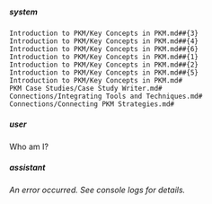 ##### system
```sc-context
Introduction to PKM/Key Concepts in PKM.md##{3}
Introduction to PKM/Key Concepts in PKM.md##{4}
Introduction to PKM/Key Concepts in PKM.md##{6}
Introduction to PKM/Key Concepts in PKM.md##{1}
Introduction to PKM/Key Concepts in PKM.md##{2}
Introduction to PKM/Key Concepts in PKM.md##{5}
Introduction to PKM/Key Concepts in PKM.md#
PKM Case Studies/Case Study Writer.md#
Connections/Integrating Tools and Techniques.md#
Connections/Connecting PKM Strategies.md#
```

##### user
Who am I?

##### assistant
*An error occurred. See console logs for details.*